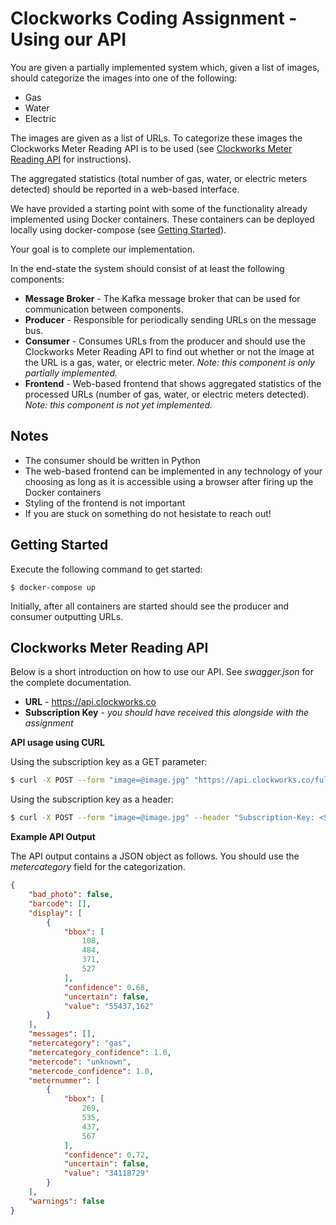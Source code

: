 # Clockworks Coding Assignment - Using our API
You are given a partially implemented system which, given a list of images, should categorize the images into one of the following:

- Gas
- Water
- Electric

The images are given as a list of URLs. To categorize these images the Clockworks Meter Reading API is to be used (see [Clockworks Meter Reading API](clockworks-meter-reading-api) for instructions).

The aggregated statistics (total number of gas, water, or electric meters detected) should be reported in a web-based interface.

We have provided a starting point with some of the functionality already implemented using Docker containers. These containers can be deployed locally using docker-compose (see [Getting Started](getting-started])).

Your goal is to complete our implementation.

In the end-state the system should consist of at least the following components:

- **Message Broker** - The Kafka message broker that can be used for communication between components.
- **Producer** - Responsible for periodically sending URLs on the message bus.
- **Consumer** - Consumes URLs from the producer and should use the Clockworks Meter Reading API to find out whether or not the image at the URL is a gas, water, or electric meter. *Note: this component is only partially implemented.*
- **Frontend** - Web-based frontend that shows aggregated statistics of the processed URLs (number of gas, water, or electric meters detected). *Note: this component is not yet implemented.*

## Notes
- The consumer should be written in Python
- The web-based frontend can be implemented in any technology of your choosing as long as it is accessible using a browser after firing up the Docker containers
- Styling of the frontend is not important
- If you are stuck on something do not hesistate to reach out!

## Getting Started
Execute the following command to get started:
```
$ docker-compose up
```

Initially, after all containers are started should see the producer and consumer outputting URLs.

## Clockworks Meter Reading API

Below is a short introduction on how to use our API. See *swagger.json* for the complete documentation.

- **URL** - https://api.clockworks.co
- **Subscription Key** - *you should have received this alongside with the assignment*

**API usage using CURL**

Using the subscription key as a GET parameter:

```bash
$ curl -X POST --form "image=@image.jpg" "https://api.clockworks.co/full_meter?subscription-key=<SUBSCRIPTION_KEY>"
```

Using the subscription key as a header:

```bash
$ curl -X POST --form "image=@image.jpg" --header "Subscription-Key: <SUBSCRIPTION_KEY>" "https://api.clockworks.co/full_meter"
```
**Example API Output**

The API output contains a JSON object as follows. You should use the *metercategory* field for the categorization.

```json
{
    "bad_photo": false,
    "barcode": [],
    "display": [
        {
            "bbox": [
                108,
                484,
                371,
                527
            ],
            "confidence": 0.68,
            "uncertain": false,
            "value": "55437,162"
        }
    ],
    "messages": [],
    "metercategory": "gas",
    "metercategory_confidence": 1.0,
    "metercode": "unknown",
    "metercode_confidence": 1.0,
    "meternummer": [
        {
            "bbox": [
                269,
                535,
                437,
                567
            ],
            "confidence": 0.72,
            "uncertain": false,
            "value": "34118729"
        }
    ],
    "warnings": false
}
```


